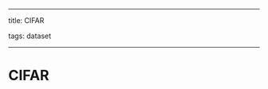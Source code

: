 
---

title: CIFAR

tags: dataset 

---

# CIFAR


























































